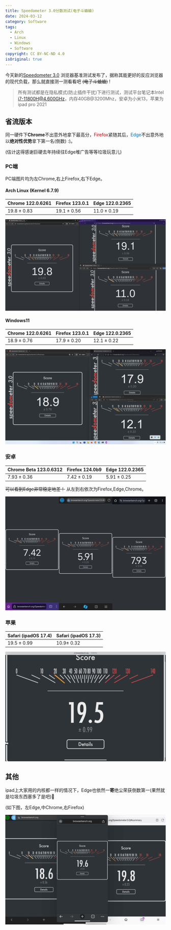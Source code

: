 ```yaml
---
title: Speedometer 3.0分数测试(电子斗蛐蛐)
date: 2024-03-12
category: Software
tags:
  - Arch
  - Linux
  - Windows
  - Software
copyright: CC BY-NC-ND 4.0
isOriginal: true
---
```


今天新的[Speedometer 3.0](https://browserbench.org/Speedometer3.0/) 浏览器基准测试发布了，据称其能更好的反应浏览器的现代负载，那么就直接测一测看看吧 ~~(电子斗蛐蛐)~~ !


 > 所有测试都是在隐私模式(防止插件干扰)下进行测试，测试平台笔记本Intel i7-11800H@4.600GHz，内存40GB@3200Mhz，安卓为小米13，苹果为ipad pro 2021

<!-- more -->

## 省流版本

同一硬件下**Chrome**不出意外地拿下最高分，<font color="#c00000">Firefox</font>紧随其后，<font color="#0070c0">Edge</font>不出意外地以**绝对性优势**拿下第一名(倒数) :)。

(估计这得感谢巨硬去年持续往Edge堆广告等等垃圾玩意儿)

### PC端

PC端图片均为左Chrome,右上Firefox,右下Edge。
#### Arch Linux (Kernel 6.7.9)

| Chrome 122.0.6261 | Firefox 123.0.1 | Edge 122.0.2365 |
| ----------------- | --------------- | --------------- |
| 19.8 ± 0.83       | 19.1 ± 0.56     | 11.0 ± 0.19     |

![arch](../images/3/Arch.png)
#### Windows11

| Chrome 122.0.6261 | Firefox 123.0.1 | Edge 122.0.2365 |
| ----------------- | --------------- | --------------- |
| 18.9 ± 0.76       | 17.9 ± 0.20     | 12.1 ± 0.22     |

![win](../images/3/Win.png)
### 安卓

| Chrome Beta 123.0.6312 | Firefox 124.0b9 | Edge 122.0.2365 |
| ---------------------- | --------------- | --------------- |
| 7.93 ± 0.36            | 7.42 ± 0.19     | 5.91 ± 0.25     |

~~可以看到Edge非常稳定地差！~~
从左到右依次为Firefox,Edge,Chrome。

![android](../images/3/Android.png)
### 苹果

| Safari (ipadOS 17.4) | Safari (ipadOS 17.3) |
| -------------------- | -------------------- |
| 19.5 ± 0.99          | 10.9± 0.32           |

![apple](../images/3/IPADOS.png)

## 其他
ipad上大家用的内核都一样的情况下，Edge也依然一**寄**绝尘荣获倒数第一(果然就是垃圾东西塞多了是吧)🥰

(如下图，左Edge,中Chrome,右Firefox)

![ios_edge](../images/3/ipados_edge.png)